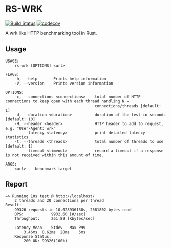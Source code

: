 RS-WRK
====

[![Build Status](https://travis-ci.org/codeb2cc/rs-wrk.svg?branch=master)](https://travis-ci.org/codeb2cc/rs-wrk)
[![codecov](https://codecov.io/gh/codeb2cc/rs-wrk/branch/master/graph/badge.svg?token=wIPUy1LeMP)](https://codecov.io/gh/codeb2cc/rs-wrk)

A wrk like HTTP benchmarking tool in Rust.

Usage
----

```
USAGE:
    rs-wrk [OPTIONS] <url>

FLAGS:
    -h, --help       Prints help information
    -V, --version    Prints version information

OPTIONS:
    -c, --connections <connections>    total number of HTTP connections to keep open with each thread handling N =
                                       connections/threads [default: 1]
    -d, --duration <duration>          duration of the test in seconds [default: 10]
    -H, --header <header>              HTTP header to add to request, e.g. "User-Agent: wrk"
        --latency <latency>            print detailed latency statistics
    -t, --threads <threads>            total number of threads to use [default: 1]
        --timeout <timeout>            record a timeout if a response is not received within this amount of time.

ARGS:
    <url>    benchmark target
```

Report
----

```
=> Running 10s test @ http://localhost/
	2 threads and 20 connections per thread
Result:
	99326 requests in 10.028936138s, 2681802 bytes read
	QPS:        	9932.60 [#/sec]
	Throughput: 	261.89 [Kbytes/sec]

	Latency	Mean	Stdev	Max	P99
		3.46ms	0.62ms	20ms	5ms
	Response Status: 
		200 OK: 99326(100%)
```